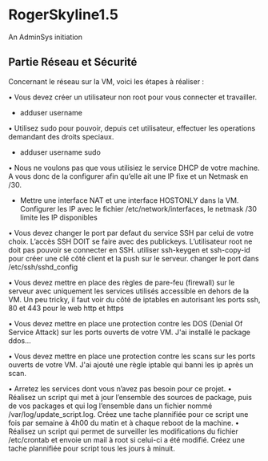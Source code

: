 # RogerSkyline1.5
An AdminSys initiation

## Partie Réseau et Sécurité
Concernant le réseau sur la VM, voici les étapes à réaliser :

• Vous devez créer un utilisateur non root pour vous connecter et travailler.
- adduser username

• Utilisez sudo pour pouvoir, depuis cet utilisateur, effectuer les operations demandant des droits speciaux.
- adduser username sudo

• Nous ne voulons pas que vous utilisiez le service DHCP de votre machine. A vous donc de la configurer afin qu’elle ait une IP fixe et un Netmask en /30.
- Mettre une interface NAT et une interface HOSTONLY dans la VM. Configurer les IP avec le fichier /etc/network/interfaces, le netmask /30 limite les IP disponibles

• Vous devez changer le port par defaut du service SSH par celui de votre choix. L’accès SSH DOIT se faire avec des publickeys. L’utilisateur root ne doit pas pouvoir se connecter en SSH.
utiliser ssh-keygen et ssh-copy-id pour créer une clé côté client et la push sur le serveur. changer le port dans /etc/ssh/sshd_config

• Vous devez mettre en place des règles de pare-feu (firewall) sur le serveur avec uniquement les services utilisés accessible en dehors de la VM.
Un peu tricky, il faut voir du côté de iptables en autorisant les ports ssh, 80 et 443 pour le web http et https

• Vous devez mettre en place une protection contre les DOS (Denial Of Service Attack) sur les ports ouverts de votre VM.
J'ai installé le package ddos...

• Vous devez mettre en place une protection contre les scans sur les ports ouverts de votre VM.
J'ai ajouté une règle iptable qui banni les ip après un scan.

• Arretez les services dont vous n’avez pas besoin pour ce projet.
• Réalisez un script qui met à jour l’ensemble des sources de package, puis de vos
packages et qui log l’ensemble dans un fichier nommé /var/log/update_script.log.
Créez une tache plannifiée pour ce script une fois par semaine à 4h00 du matin et
à chaque reboot de la machine.
• Réalisez un script qui permet de surveiller les modifications du fichier /etc/crontab
et envoie un mail à root si celui-ci a été modifié. Créez une tache plannifiée pour
script tous les jours à minuit.
